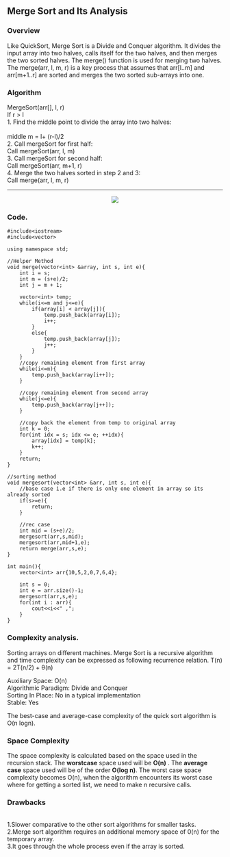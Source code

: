 ## Merge Sort and Its Analysis
### Overview
Like QuickSort, Merge Sort is a Divide and Conquer algorithm. It divides the input array into two halves, calls itself for the two halves, and then merges the two sorted halves. The merge() function is used for merging two halves. The merge(arr, l, m, r) is a key process that assumes that arr[l..m] and arr[m+1..r] are sorted and merges the two sorted sub-arrays into one.

### Algorithm
MergeSort(arr[], l,  r) <br/>
If r > l <br/>
     1. Find the middle point to divide the array into two halves: <br/>  
             middle m = l+ (r-l)/2 <br/>
     2. Call mergeSort for first half:   <br/>
             Call mergeSort(arr, l, m) <br/>
     3. Call mergeSort for second half: <br/>
             Call mergeSort(arr, m+1, r) <br/>
     4. Merge the two halves sorted in step 2 and 3: <br/>
             Call merge(arr, l, m, r) <br/>
<hr>
<p align="center">
<img src="https://user-images.githubusercontent.com/63805002/134805767-7f0ec507-444e-45b6-9c06-5c1914c3d7c8.png"> 
</p>


### Code.
```
#include<iostream>
#include<vector>

using namespace std;

//Helper Method
void merge(vector<int> &array, int s, int e){
    int i = s;
    int m = (s+e)/2;
    int j = m + 1;

    vector<int> temp;
    while(i<=m and j<=e){
        if(array[i] < array[j]){
            temp.push_back(array[i]);
            i++;
        }
        else{
            temp.push_back(array[j]);
            j++;
        }
    }
    //copy remaining element from first array
    while(i<=m){
        temp.push_back(array[i++]);
    }

    //copy remaining element from second array
    while(j<=e){
        temp.push_back(array[j++]);
    }

    //copy back the element from temp to original array
    int k = 0;
    for(int idx = s; idx <= e; ++idx){
        array[idx] = temp[k];
        k++;
    }
    return;
}

//sorting method
void mergesort(vector<int> &arr, int s, int e){
    //base case i.e if there is only one element in array so its already sorted
    if(s>=e){
        return;
    }

    //rec case
    int mid = (s+e)/2;
    mergesort(arr,s,mid);
    mergesort(arr,mid+1,e);
    return merge(arr,s,e);
}   

int main(){
    vector<int> arr{10,5,2,0,7,6,4};

    int s = 0;
    int e = arr.size()-1;
    mergesort(arr,s,e);
    for(int i : arr){
        cout<<i<<" ,";
    }
}
```


### Complexity analysis.
Sorting arrays on different machines. Merge Sort is a recursive algorithm and time complexity can be expressed as following recurrence relation. 
T(n) = 2T(n/2) + θ(n)

Auxiliary Space: O(n) <br/>
Algorithmic Paradigm: Divide and Conquer <br/>
Sorting In Place: No in a typical implementation <br/>
Stable: Yes <br/>

The best-case and average-case complexity of the quick sort algorithm is O(n logn).


### Space Complexity
The space complexity is calculated based on the space used in the recursion stack. The **worstcase** space used will be **O(n)** . The **average case** space used will be of the order **O(log n)**. The worst case space complexity becomes O(n), when the algorithm encounters its worst case where for getting a sorted list, we need to make n recursive calls.
<br>
### Drawbacks
\
1.Slower comparative to the other sort algorithms for smaller tasks.
\
2.Merge sort algorithm requires an additional memory space of 0(n) for the temporary array.
\
3.It goes through the whole process even if the array is sorted.



